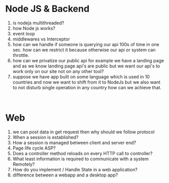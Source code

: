 # Node JS & Backend

1. is nodejs multithreaded?
2. how Node js works?
3. event loop
4. middlewares vs Interceptor
5. how can we handle if someone is querying our api 100s of time in one sec. how can we restrict it because otherwise our api or system can throttle.
6. how can we privatize our public api for example we have a landing page and as we know landing page api's are public but we want our api's to work only on our site not on any other tool?
7. suppose we have app built on some language which is used in 10 countries and now we want to shift from it to NodeJs but we also want to not disturb single operation in any country how can we achieve that.

<br>

# Web

1. we can post data in get request then why should we follow protocol
2. When a session is established?
3. How a session is managed between client and server end?
4. Page life cycle ASP?
5. Does a controller method reloads on every HTTP call to controller?
6. What least information is required to communicate with a system Remotely?
7.  How do you implement / Handle State in a web application?
8.  difference between a webapp and a desktop app?
